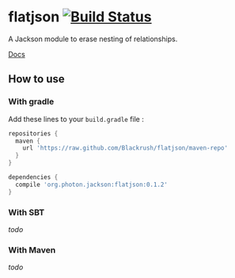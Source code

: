 flatjson [![Build Status](https://travis-ci.org/Blackrush/flatjson.png?branch=master)](https://travis-ci.org/Blackrush/flatjson)
========

A Jackson module to erase nesting of relationships.

[Docs](http://blackrush.github.io/flatjson/)

## How to use

### With gradle

Add these lines to your `build.gradle` file :

```groovy
repositories {
  maven {
    url 'https://raw.github.com/Blackrush/flatjson/maven-repo'
  }
}

dependencies {
  compile 'org.photon.jackson:flatjson:0.1.2'
}
```

### With SBT

_todo_

### With Maven

_todo_
